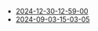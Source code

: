 - [2024-12-30-12-59-00](2024-12-30-12-59-00.html)
- [2024-09-03-15-03-05](2024-09-03-15-03-05.html)
